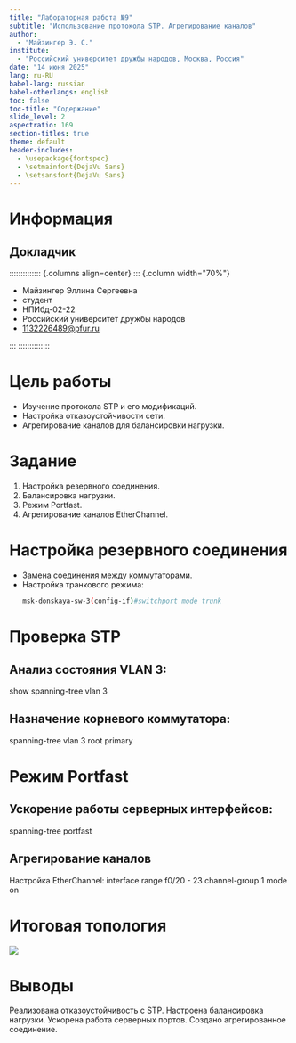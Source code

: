 ```yaml
---
title: "Лабораторная работа №9"  
subtitle: "Использование протокола STP. Агрегирование каналов"
author:
  - "Майзингер Э. С."
institute:
  - "Российский университет дружбы народов, Москва, Россия"
date: "14 июня 2025"
lang: ru-RU
babel-lang: russian
babel-otherlangs: english
toc: false
toc-title: "Содержание"
slide_level: 2
aspectratio: 169
section-titles: true
theme: default
header-includes:
  - \usepackage{fontspec}
  - \setmainfont{DejaVu Sans}
  - \setsansfont{DejaVu Sans}
---
```


# Информация

## Докладчик

:::::::::::::: {.columns align=center}
::: {.column width="70%"}

* Майзингер Эллина Сергеевна  
* студент  
* НПИбд-02-22  
* Российский университет дружбы народов  
* [1132226489@pfur.ru](mailto:1132226489@pfur.ru)  

:::
::::::::::::::

# Цель работы

- Изучение протокола STP и его модификаций.
- Настройка отказоустойчивости сети.
- Агрегирование каналов для балансировки нагрузки.

# Задание

1. Настройка резервного соединения.
2. Балансировка нагрузки.
3. Режим Portfast.
4. Агрегирование каналов EtherChannel.

# Настройка резервного соединения

- Замена соединения между коммутаторами.
- Настройка транкового режима:
  ```bash
  msk-donskaya-sw-3(config-if)#switchport mode trunk
  
# Проверка STP

## Анализ состояния VLAN 3:

show spanning-tree vlan 3

## Назначение корневого коммутатора:

spanning-tree vlan 3 root primary

# Режим Portfast

## Ускорение работы серверных интерфейсов:

spanning-tree portfast

## Агрегирование каналов
Настройка EtherChannel:
interface range f0/20 - 23
channel-group 1 mode on

# Итоговая топология 

![](./image/1.png)

# Выводы
Реализована отказоустойчивость с STP.
Настроена балансировка нагрузки.
Ускорена работа серверных портов.
Создано агрегированное соединение.
